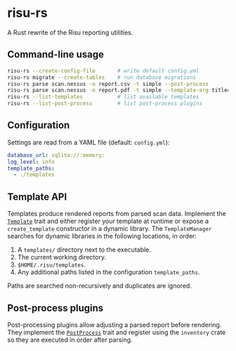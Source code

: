 # risu-rs

A Rust rewrite of the Risu reporting utilities.

## Command-line usage

```bash
risu-rs --create-config-file       # write default config.yml
risu-rs migrate --create-tables    # run database migrations
risu-rs parse scan.nessus -o report.csv -t simple --post-process
risu-rs parse scan.nessus -o report.pdf -t simple --template-arg title="Custom Title"
risu-rs --list-templates           # list available templates
risu-rs --list-post-process        # list post-process plugins
```

## Configuration

Settings are read from a YAML file (default: `config.yml`):

```yaml
database_url: sqlite://:memory:
log_level: info
template_paths:
  - ./templates
```

## Template API

Templates produce rendered reports from parsed scan data. Implement the
[`Template`](src/template.rs) trait and either register your template at runtime
or expose a `create_template` constructor in a dynamic library. The
`TemplateManager` searches for dynamic libraries in the following locations,
in order:

1. A `templates/` directory next to the executable.
2. The current working directory.
3. `$HOME/.risu/templates`.
4. Any additional paths listed in the configuration `template_paths`.

Paths are searched non-recursively and duplicates are ignored.

## Post-process plugins

Post-processing plugins allow adjusting a parsed report before rendering. They
implement the [`PostProcess`](src/postprocess/mod.rs) trait and register using
the `inventory` crate so they are executed in order after parsing.
